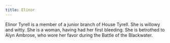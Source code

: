 ```yaml
---
title: Elinor
---
```


Elinor Tyrell is a member of a junior branch of House Tyrell. She is willowy and witty. She is a woman, having had her first bleeding. She is betrothed to Alyn Ambrose, who wore her favor during the Battle of the Blackwater.


